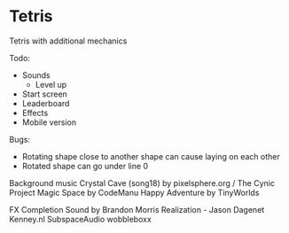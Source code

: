 # Tetris

Tetris with additional mechanics

Todo:
- Sounds
    - Level up
- Start screen
- Leaderboard
- Effects
- Mobile version


Bugs:
- Rotating shape close to another shape can cause laying on each other
- Rotated shape can go under line 0 


Background music
Crystal Cave (song18) by pixelsphere.org / The Cynic Project
Magic Space by CodeManu
Happy Adventure by TinyWorlds

FX
Completion Sound by Brandon Morris
Realization - Jason Dagenet
Kenney.nl
SubspaceAudio
wobbleboxx